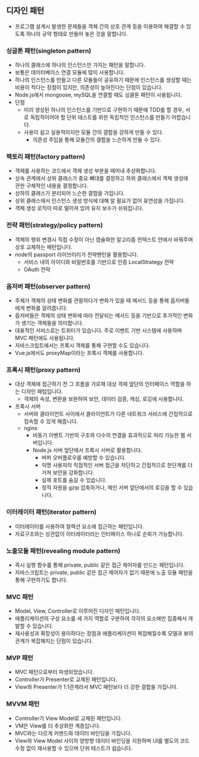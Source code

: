 ## 디자인 패턴
- 프로그램 설계시 발생한 문제들을 객체 간의 상호 관계 등을 이용하여 해결할 수 있도록 하나의 규약 형태로 만들어 놓은 것을 말합니다.

### 싱글톤 패턴(singleton pattern)
- 하나의 클래스에 하나의 인스턴스만 가지는 패턴을 말합니다.
- 보통은 데이터베이스 연결 모듈에 많이 사용합니다.
- 하나의 인스턴스를 만들고 다른 모듈들이 공유하기 때문에 인스턴스를 생성할 때는 비용이 적다는 장점이 있지만, 의존성이 높아진다는 단점이 있습니다.
- Node.js에서 mongoose, mySQL을 연결할 때도 싱클톤 패턴이 사용됩니다.
- 단점
  - 미리 생성된 하나의 인스턴스를 기반으로 구현하기 때문에 TDD를 할 경우, 서로 독립적이어야 할 단위 테스트를 위한 독립적인 인스턴스를 만들기 어렵습니다.
  - 사용이 쉽고 실용적이지만 모듈 간의 결합을 강하게 만들 수 있다.
    - 의존성 주입을 통해 모듈간의 결합을 느슨하게 만들 수 있다.
  
### 팩토리 패턴(factory pattern)
- 객체를 사용하는 코드에서 객체 생성 부분을 떼어내 추상화합니다.
- 상속 관계에서 상위 클래스가 중요 뼈대를 결정하고 하위 클래스에서 객체 생성에 관한 구체적인 내용을 결정합니다.
- 상하의 클래스가 분리되어 느슨한 결합을 가집니다.
- 상위 클래스에서 인스턴스 생성 방식에 대해 알 필요가 없어 유연성을 가집니다.
- 객체 생성 로직이 따로 떨어져 있어 유지 보수가 쉬워집니다.

### 전략 패턴(strategy/policy pattern)
- 객체의 행위 변경시 직접 수정이 아닌 캡슐화한 알고리즘 컨텍스트 안에서 바꿔주며 상호 교체하는 패턴입니다.
- node의 passport 라이브러리가 전략팬턴을 활용합니다.
  - 서비스 내의 아이디와 비밀번호를 기반으로 인증 LocalStrategy 전략
  - OAuth 전략

### 옵저버 패턴(observer pattern)
- 주체가 객체의 상태 변화를 관찰하다가 변화가 있을 때 메서드 등을 통헤 옵저버들에게 변화를 알려줍니다.
- 옵저버들은 객체의 상태 변화에 따라 전달되는 메서드 등을 기반으로 추가적인 변화가 생기는 객체들을 의미합니다.
- 대표적인 서비스로는 트위터가 있습니다. 주로 이벤트 기반 시스템에 사용하며 MVC 패턴에도 사용됩니다.
- 자바스크립트에서는 프록시 객체를 통해 구현할 수도 있습니다.
- Vue.js에서도 proxyMap이라는 프록시 객체를 사용합니다.

### 프록시 패턴(proxy pattern)
- 대상 객체에 접근하기 전 그 흐름을 가로채 대상 객체 앞단의 인터페이스 역할을 하는 디자인 패텁입니다.
  - 객체의 속성, 변환을 보완하여 보안, 데이터 검증, 캐싱, 로깅에 사용합니다.
- 프록시 서버
  - 서버와 클라이언트 사이에서 클라이언트가 다른 네트워크 서비스에 간접적으로 접속할 수 있게 해줍니다.
  - nginx
    - 비동기 이벤트 기반의 구조와 다수의 연결을 효과적으로 처리 가능한 웹 서버입니다.
    - Node.js 서버 앞단에서 프록시 서버로 활용합니다.
      - 버퍼 오버플로우를 예방할 수 있습니다.
      - 익명 사용자의 직접적인 서버 접근을 차단하고 간접적으로 한단계를 더 거쳐 보안을 강화합니다.
      - 실제 포트를 숨길 수 있습니다.
      - 정적 자원을 gzip 압축하거나, 메인 서버 앞단에서의 로깅을 할 수 있습니다.

### 이터레이터 패턴(iterator pattern)
- 이터레이터를 사용하여 컬렉션 요소에 접근하는 패턴입니다.
- 자료구조와는 상관없이 이터레이터라는 인터페이스 하나로 순회가 가능합니다.

### 노출모듈 패턴(revealing module pattern)
- 즉시 실행 함수를 통해 private, public 같은 접근 제어자를 만드는 패턴입니다.
- 자바스크립트는 private, public 같은 접근 제어자가 없기 때문에 노출 모듈 패턴을 통해 구현하기도 합니다.

### MVC 패턴
- Model, View, Controller로 이루어진 디자인 패턴입니다.
- 애플리케이션의 구성 요소를 세 가지 역할로 구분하여 각각의 요소에만 집중해서 개발할 수 있습니다.
- 재사용성과 확장성이 용이하다는 장점과 애플리케이션이 복잡해질수록 모델과 뷰의 관계가 복잡해지는 단점이 있습니다.

### MVP 패턴
- MVC 패턴으로부터 파생되었습니다.
- Controller가 Presenter로 교체된 패턴입니다.
- View와 Presenter가 1:1관계라서 MVC 패턴보다 더 강한 결합을 가집니다.

### MVVM 패턴
- Controller가 View Model로 교체된 패턴입니다.
- VM은 View를 더 추상화한 계층입니다.
- MVC와는 다르게 커맨드와 데이터 바인딩을 가집니다.
- View와 View Model 사이의 양방향 데이터 바인딩을 지원하며 UI를 별도의 코드 수정 없이 재사용할 수 있으며 단위 테스트가 쉽습니다.
  